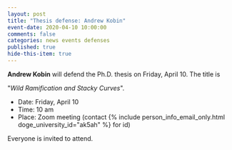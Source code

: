 ```yaml
---
layout: post
title: "Thesis defense: Andrew Kobin"
event-date: 2020-04-10 10:00:00
comments: false
categories: news events defenses
published: true
hide-this-item: true
---
```


**Andrew Kobin** will defend the Ph.D. thesis on Friday, April 10.
The title is

"_Wild Ramification and Stacky Curves_".

- Date: Friday, April 10
- Time: 10 am 
- Place: Zoom meeting (contact {% include person_info_email_only.html doge_university_id="ak5ah" %} for id)

Everyone is invited to attend.
